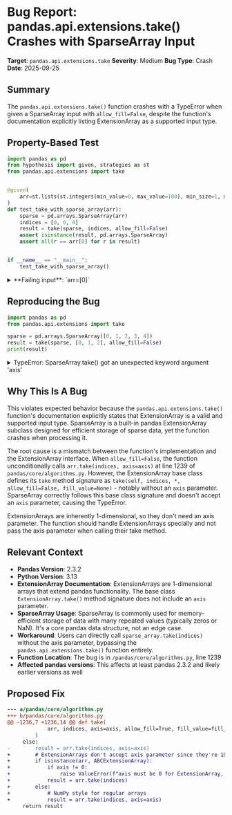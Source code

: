 # Bug Report: pandas.api.extensions.take() Crashes with SparseArray Input

**Target**: `pandas.api.extensions.take`
**Severity**: Medium
**Bug Type**: Crash
**Date**: 2025-09-25

## Summary

The `pandas.api.extensions.take()` function crashes with a TypeError when given a SparseArray input with `allow_fill=False`, despite the function's documentation explicitly listing ExtensionArray as a supported input type.

## Property-Based Test

```python
import pandas as pd
from hypothesis import given, strategies as st
from pandas.api.extensions import take


@given(
    arr=st.lists(st.integers(min_value=0, max_value=100), min_size=1, max_size=100),
)
def test_take_with_sparse_array(arr):
    sparse = pd.arrays.SparseArray(arr)
    indices = [0, 0, 0]
    result = take(sparse, indices, allow_fill=False)
    assert isinstance(result, pd.arrays.SparseArray)
    assert all(r == arr[0] for r in result)


if __name__ == "__main__":
    test_take_with_sparse_array()
```

<details>

<summary>
**Failing input**: `arr=[0]`
</summary>
```
Traceback (most recent call last):
  File "/home/npc/pbt/agentic-pbt/worker_/50/hypo.py", line 18, in <module>
    test_take_with_sparse_array()
    ~~~~~~~~~~~~~~~~~~~~~~~~~~~^^
  File "/home/npc/pbt/agentic-pbt/worker_/50/hypo.py", line 7, in test_take_with_sparse_array
    arr=st.lists(st.integers(min_value=0, max_value=100), min_size=1, max_size=100),
               ^^^
  File "/home/npc/miniconda/lib/python3.13/site-packages/hypothesis/core.py", line 2124, in wrapped_test
    raise the_error_hypothesis_found
  File "/home/npc/pbt/agentic-pbt/worker_/50/hypo.py", line 12, in test_take_with_sparse_array
    result = take(sparse, indices, allow_fill=False)
  File "/home/npc/miniconda/lib/python3.13/site-packages/pandas/core/algorithms.py", line 1239, in take
    result = arr.take(indices, axis=axis)
TypeError: SparseArray.take() got an unexpected keyword argument 'axis'
Falsifying example: test_take_with_sparse_array(
    arr=[0],  # or any other generated value
)
```
</details>

## Reproducing the Bug

```python
import pandas as pd
from pandas.api.extensions import take

sparse = pd.arrays.SparseArray([0, 1, 2, 3, 4])
result = take(sparse, [0, 1, 2], allow_fill=False)
print(result)
```

<details>

<summary>
TypeError: SparseArray.take() got an unexpected keyword argument 'axis'
</summary>
```
Traceback (most recent call last):
  File "/home/npc/pbt/agentic-pbt/worker_/50/repo.py", line 5, in <module>
    result = take(sparse, [0, 1, 2], allow_fill=False)
  File "/home/npc/miniconda/lib/python3.13/site-packages/pandas/core/algorithms.py", line 1239, in take
    result = arr.take(indices, axis=axis)
TypeError: SparseArray.take() got an unexpected keyword argument 'axis'
```
</details>

## Why This Is A Bug

This violates expected behavior because the `pandas.api.extensions.take()` function's documentation explicitly states that ExtensionArray is a valid and supported input type. SparseArray is a built-in pandas ExtensionArray subclass designed for efficient storage of sparse data, yet the function crashes when processing it.

The root cause is a mismatch between the function's implementation and the ExtensionArray interface. When `allow_fill=False`, the function unconditionally calls `arr.take(indices, axis=axis)` at line 1239 of `pandas/core/algorithms.py`. However, the ExtensionArray base class defines its `take` method signature as `take(self, indices, *, allow_fill=False, fill_value=None)` - notably without an `axis` parameter. SparseArray correctly follows this base class signature and doesn't accept an `axis` parameter, causing the TypeError.

ExtensionArrays are inherently 1-dimensional, so they don't need an axis parameter. The function should handle ExtensionArrays specially and not pass the axis parameter when calling their take method.

## Relevant Context

- **Pandas Version**: 2.3.2
- **Python Version**: 3.13
- **ExtensionArray Documentation**: ExtensionArrays are 1-dimensional arrays that extend pandas functionality. The base class `ExtensionArray.take()` method signature does not include an `axis` parameter.
- **SparseArray Usage**: SparseArray is commonly used for memory-efficient storage of data with many repeated values (typically zeros or NaN). It's a core pandas data structure, not an edge case.
- **Workaround**: Users can directly call `sparse_array.take(indices)` without the axis parameter, bypassing the `pandas.api.extensions.take()` function entirely.
- **Function Location**: The bug is in `/pandas/core/algorithms.py`, line 1239
- **Affected pandas versions**: This affects at least pandas 2.3.2 and likely earlier versions as well

## Proposed Fix

```diff
--- a/pandas/core/algorithms.py
+++ b/pandas/core/algorithms.py
@@ -1236,7 +1236,14 @@ def take(
             arr, indices, axis=axis, allow_fill=True, fill_value=fill_value
         )
     else:
-        result = arr.take(indices, axis=axis)
+        # ExtensionArrays don't accept axis parameter since they're 1D
+        if isinstance(arr, ABCExtensionArray):
+            if axis != 0:
+                raise ValueError(f"axis must be 0 for ExtensionArray, got {axis}")
+            result = arr.take(indices)
+        else:
+            # NumPy style for regular arrays
+            result = arr.take(indices, axis=axis)
     return result
```
